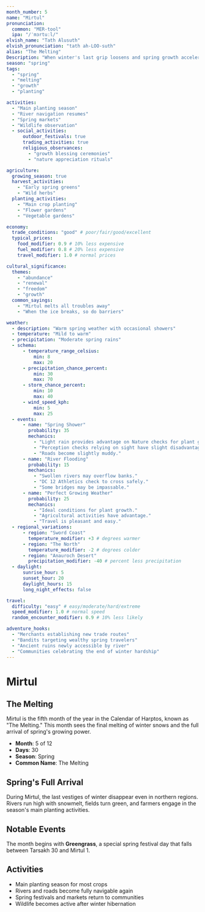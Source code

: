 ```yaml
---
month_number: 5
name: "Mirtul"
pronunciation:
  common: "MER-tool"
  ipa: "/ˈmɜrtuːl/"
elvish_name: "Tath Alusuth"
elvish_pronunciation: "tath ah-LOO-suth"
alias: "The Melting"
Description: "When winter's last grip loosens and spring growth accelerates"
season: "spring"
tags:
  - "spring"
  - "melting"
  - "growth"
  - "planting"

activities:
  - "Main planting season"
  - "River navigation resumes"
  - "Spring markets"
  - "Wildlife observation"
  - social_activities:
      outdoor_festivals: true
      trading_activities: true
      religious_observances:
        - "growth blessing ceremonies"
        - "nature appreciation rituals"

agriculture:
  growing_season: true
  harvest_activities:
    - "Early spring greens"
    - "Wild herbs"
  planting_activities:
    - "Main crop planting"
    - "Flower gardens"
    - "Vegetable gardens"

economy:
  trade_conditions: "good" # poor/fair/good/excellent
  typical_prices:
    food_modifier: 0.9 # 10% less expensive
    fuel_modifier: 0.8 # 20% less expensive
    travel_modifier: 1.0 # normal prices

cultural_significance:
  themes:
    - "abundance"
    - "renewal"
    - "freedom"
    - "growth"
  common_sayings:
    - "Mirtul melts all troubles away"
    - "When the ice breaks, so do barriers"

weather:
  - description: "Warm spring weather with occasional showers"
  - temperature: "Mild to warm"
  - precipitation: "Moderate spring rains"
  - schema:
      - temperature_range_celsius:
          min: 8
          max: 20
      - precipitation_chance_percent:
          min: 30
          max: 70
      - storm_chance_percent:
          min: 10
          max: 40
      - wind_speed_kph:
          min: 5
          max: 25
  - events:
      - name: "Spring Shower"
        probability: 35
        mechanics:
          - "Light rain provides advantage on Nature checks for plant growth."
          - "Perception checks relying on sight have slight disadvantage."
          - "Roads become slightly muddy."
      - name: "River Flooding"
        probability: 15
        mechanics:
          - "Swollen rivers may overflow banks."
          - "DC 12 Athletics check to cross safely."
          - "Some bridges may be impassable."
      - name: "Perfect Growing Weather"
        probability: 25
        mechanics:
          - "Ideal conditions for plant growth."
          - "Agricultural activities have advantage."
          - "Travel is pleasant and easy."
  - regional_variations:
      - region: "Sword Coast"
        temperature_modifier: +3 # degrees warmer
      - region: "The North"
        temperature_modifier: -2 # degrees colder
      - region: "Anauroch Desert"
        precipitation_modifier: -40 # percent less precipitation
  - daylight:
      sunrise_hour: 5
      sunset_hour: 20
      daylight_hours: 15
      long_night_effects: false

travel:
  difficulty: "easy" # easy/moderate/hard/extreme
  speed_modifier: 1.0 # normal speed
  random_encounter_modifier: 0.9 # 10% less likely

adventure_hooks:
  - "Merchants establishing new trade routes"
  - "Bandits targeting wealthy spring travelers"
  - "Ancient ruins newly accessible by river"
  - "Communities celebrating the end of winter hardship"
---
```


# Mirtul

## The Melting

Mirtul is the fifth month of the year in the Calendar of Harptos, known as "The Melting." This month sees the final melting of winter snows and the full arrival of spring's growing power.

- **Month**: 5 of 12
- **Days**: 30
- **Season**: Spring
- **Common Name**: The Melting

## Spring's Full Arrival

During Mirtul, the last vestiges of winter disappear even in northern regions. Rivers run high with snowmelt, fields turn green, and farmers engage in the season's main planting activities.

## Notable Events

The month begins with **Greengrass**, a special spring festival day that falls between Tarsakh 30 and Mirtul 1.

## Activities

- Main planting season for most crops
- Rivers and roads become fully navigable again
- Spring festivals and markets return to communities
- Wildlife becomes active after winter hibernation
